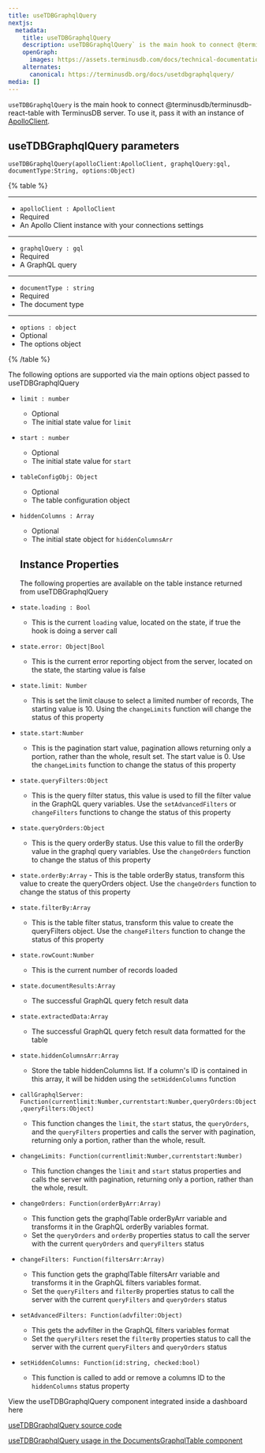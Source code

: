 ```yaml
---
title: useTDBGraphqlQuery
nextjs:
  metadata:
    title: useTDBGraphqlQuery
    description: useTDBGraphqlQuery` is the main hook to connect @terminusdb/terminusdb-react-table with TerminusDB server
    openGraph:
      images: https://assets.terminusdb.com/docs/technical-documentation-terminuscms-og.png
    alternates:
      canonical: https://terminusdb.org/docs/usetdbgraphqlquery/
media: []
---
```


`useTDBGraphqlQuery` is the main hook to connect @terminusdb/terminusdb-react-table with TerminusDB server. To use it, pass it with an instance of [ApolloClient](https://www.apollographql.com/docs/react/).

## useTDBGraphqlQuery parameters

`useTDBGraphqlQuery(apolloClient:ApolloClient, graphqlQuery:gql, documentType:String, options:Object)`

{% table %}

---

- `apolloClient : ApolloClient`
- Required
- An Apollo Client instance with your connections settings

---

- `graphqlQuery : gql`
- Required
- A GraphQL query

---

- `documentType : string`
- Required
- The document type

---

- `options : object`
- Optional
- The options object

{% /table %}

The following options are supported via the main options object passed to useTDBGraphqlQuery

*   `limit : number`
    
    *   Optional
    *   The initial state value for `limit`
*   `start : number`
    
    *   Optional
    *   The initial state value for `start`
*   `tableConfigObj: Object`
    
    *   Optional
    *   The table configuration object
*   `hiddenColumns : Array`
    
    *   Optional
    *   The initial state object for `hiddenColumnsArr`
    
    ## Instance Properties
    
    The following properties are available on the table instance returned from useTDBGraphqlQuery
    
*   `state.loading : Bool`
    
    *   This is the current `loading` value, located on the state, if true the hook is doing a server call
*   `state.error: Object|Bool`
    
    *   This is the current error reporting object from the server, located on the state, the starting value is false
*   `state.limit: Number`
    
    *   This is set the limit clause to select a limited number of records, The starting value is 10. Using the `changeLimits` function will change the status of this property
*   `state.start:Number`
    
    *   This is the pagination start value, pagination allows returning only a portion, rather than the whole, result set. The start value is 0. Use the `changeLimits` function to change the status of this property
*   `state.queryFilters:Object`
    
    *   This is the query filter status, this value is used to fill the filter value in the GraphQL query variables. Use the `setAdvancedFilters` or `changeFilters` functions to change the status of this property
*   `state.queryOrders:Object`
    
    *   This is the query orderBy status. Use this value to fill the orderBy value in the graphql query variables. Use the `changeOrders` function to change the status of this property
*   `state.orderBy:Array` - This is the table orderBy status, transform this value to create the queryOrders object. Use the `changeOrders` function to change the status of this property
    
*   `state.filterBy:Array`
    
    *   This is the table filter status, transform this value to create the queryFilters object. Use the `changeFilters` function to change the status of this property
*   `state.rowCount:Number`
    
    *   This is the current number of records loaded
*   `state.documentResults:Array`
    
    *   The successful GraphQL query fetch result data
*   `state.extractedData:Array`
    
    *   The successful GraphQL query fetch result data formatted for the table
*   `state.hiddenColumnsArr:Array`
    
    *   Store the table hiddenColumns list. If a column's ID is contained in this array, it will be hidden using the `setHiddenColumns` function
*   `callGraphqlServer: Function(currentlimit:Number,currentstart:Number,queryOrders:Object,queryFilters:Object)`
    
    *   This function changes the `limit`, the `start` status, the `queryOrders`, and the `queryFilters` properties and calls the server with pagination, returning only a portion, rather than the whole, result.
*   `changeLimits: Function(currentlimit:Number,currentstart:Number)`
    
    *   This function changes the `limit` and `start` status properties and calls the server with pagination, returning only a portion, rather than the whole, result.
*   `changeOrders: Function(orderByArr:Array)`
    
    *   This function gets the graphqlTable orderByArr variable and transforms it in the GraphQL orderBy variables format.
    *   Set the `queryOrders` and `orderBy` properties status to call the server with the current `queryOrders` and `queryFilters` status
*   `changeFilters: Function(filtersArr:Array)`
    
    *   This function gets the graphqlTable filtersArr variable and transforms it in the GraphQL filters variables format.
    *   Set the `queryFilters` and `filterBy` properties status to call the server with the current `queryFilters` and `queryOrders` status
*   `setAdvancedFilters: Function(advfilter:Object)`
    
    *   This gets the advfilter in the GraphQL filters variables format
    *   Set the `queryFilters` reset the `filterBy` properties status to call the server with the current `queryFilters` and `queryOrders` status
*   `setHiddenColumns: Function(id:string, checked:bool)`
    
    *   This function is called to add or remove a columns ID to the `hiddenColumns` status property

View the useTDBGraphqlQuery component integrated inside a dashboard here

[useTDBGraphqlQuery source code](https://github.com/terminusdb/terminusdb-dashboard/blob/main/packages/tdb-documents-ui-template/src/hook/useTDBGraphqlQuery.js)

[useTDBGraphqlQuery usage in the DocumentsGraphqlTable component](https://github.com/terminusdb/terminusdb-dashboard/blob/main/packages/tdb-documents-ui-template/src/components/DocumentsGraphqlTable.js)